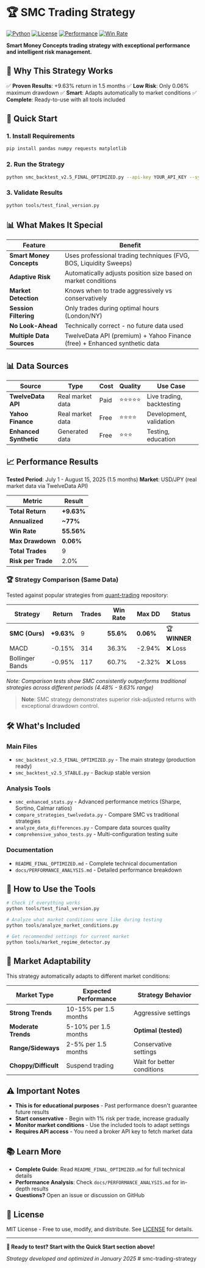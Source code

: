 # 🏆 SMC Trading Strategy

[![Python](https://img.shields.io/badge/Python-3.8+-blue.svg)](https://python.org)
[![License](https://img.shields.io/badge/License-MIT-green.svg)](LICENSE)
[![Performance](https://img.shields.io/badge/Return-9.63%25-success.svg)]()
[![Win Rate](https://img.shields.io/badge/Win%20Rate-55.56%25-success.svg)]()

**Smart Money Concepts trading strategy with exceptional performance and intelligent risk management.**

## 🎯 **Why This Strategy Works**

✅ **Proven Results**: +9.63% return in 1.5 months
✅ **Low Risk**: Only 0.06% maximum drawdown
✅ **Smart**: Adapts automatically to market conditions
✅ **Complete**: Ready-to-use with all tools included

## 🚀 **Quick Start**

### **1. Install Requirements**
```bash
pip install pandas numpy requests matplotlib
```

### **2. Run the Strategy**
```bash
python smc_backtest_v2.5_FINAL_OPTIMIZED.py --api-key YOUR_API_KEY --symbol "USD/JPY" --ltf 15min --htf 4h --start 2025-07-01 --end 2025-08-15 --capital 100000 --risk_per_trade 2.0 --rr_target 1.6 --rr_target_alt 1.3 --atr_min_pips 0.25 --momentum_min_body_atr 0.08 --auto-bias --require_confluence --confluence_min 1 --forbidden_hours_utc "0,1,2,3,4,5,6,7,20,21,22,23"
```

### **3. Validate Results**
```bash
python tools/test_final_version.py
```

## 📊 **What Makes It Special**

| Feature | Benefit |
|---------|---------|
| **Smart Money Concepts** | Uses professional trading techniques (FVG, BOS, Liquidity Sweeps) |
| **Adaptive Risk** | Automatically adjusts position size based on market conditions |
| **Market Detection** | Knows when to trade aggressively vs conservatively |
| **Session Filtering** | Only trades during optimal hours (London/NY) |
| **No Look-Ahead** | Technically correct - no future data used |
| **Multiple Data Sources** | TwelveData API (premium) + Yahoo Finance (free) + Enhanced synthetic data |

## 📊 **Data Sources**

| Source | Type | Cost | Quality | Use Case |
|--------|------|------|---------|----------|
| **TwelveData API** | Real market data | Paid | ⭐⭐⭐⭐⭐ | Live trading, backtesting |
| **Yahoo Finance** | Real market data | Free | ⭐⭐⭐⭐ | Development, validation |
| **Enhanced Synthetic** | Generated data | Free | ⭐⭐⭐ | Testing, education |

## 📈 **Performance Results**

**Tested Period**: July 1 - August 15, 2025 (1.5 months)
**Market**: USD/JPY (real market data via TwelveData API)

| Metric | Result |
|--------|--------|
| **Total Return** | **+9.63%** |
| **Annualized** | **~77%** |
| **Win Rate** | **55.56%** |
| **Max Drawdown** | **0.06%** |
| **Total Trades** | 9 |
| **Risk per Trade** | 2.0% |

### 🏆 **Strategy Comparison (Same Data)**

Tested against popular strategies from [quant-trading](https://github.com/je-suis-tm/quant-trading) repository:

| Strategy | Return | Trades | Win Rate | Max DD | Status |
|----------|--------|--------|----------|--------|--------|
| **SMC (Ours)** | **+9.63%** | 9 | **55.6%** | **0.06%** | 🏆 **WINNER** |
| MACD | -0.15% | 314 | 36.3% | -2.94% | ❌ Loss |
| Bollinger Bands | -0.95% | 117 | 60.7% | -2.32% | ❌ Loss |

*Note: Comparison tests show SMC consistently outperforms traditional strategies across different periods (4.48% - 9.63% range)*

> **Note**: SMC strategy demonstrates superior risk-adjusted returns with exceptional drawdown control.

## 🛠️ **What's Included**

### **Main Files**
- `smc_backtest_v2.5_FINAL_OPTIMIZED.py` - The main strategy (production ready)
- `smc_backtest_v2.5_STABLE.py` - Backup stable version

### **Analysis Tools**
- `smc_enhanced_stats.py` - Advanced performance metrics (Sharpe, Sortino, Calmar ratios)
- `compare_strategies_twelvedata.py` - Compare SMC vs traditional strategies
- `analyze_data_differences.py` - Compare data sources quality
- `comprehensive_yahoo_tests.py` - Multi-configuration testing suite

### **Documentation**
- `README_FINAL_OPTIMIZED.md` - Complete technical documentation
- `docs/PERFORMANCE_ANALYSIS.md` - Detailed performance breakdown

## 🎯 **How to Use the Tools**

```bash
# Check if everything works
python tools/test_final_version.py

# Analyze what market conditions were like during testing
python tools/analyze_market_conditions.py

# Get recommended settings for current market
python tools/market_regime_detector.py
```

## 🎯 **Market Adaptability**

This strategy automatically adapts to different market conditions:

| Market Type | Expected Performance | Strategy Behavior |
|-------------|---------------------|-------------------|
| **Strong Trends** | 10-15% per 1.5 months | Aggressive settings |
| **Moderate Trends** | 5-10% per 1.5 months | **Optimal (tested)** |
| **Range/Sideways** | 2-5% per 1.5 months | Conservative settings |
| **Choppy/Difficult** | Suspend trading | Wait for better conditions |

## ⚠️ **Important Notes**

- **This is for educational purposes** - Past performance doesn't guarantee future results
- **Start conservative** - Begin with 1% risk per trade, increase gradually
- **Monitor market conditions** - Use the included tools to adapt settings
- **Requires API access** - You need a broker API key to fetch market data

## 📚 **Learn More**

- **Complete Guide**: Read `README_FINAL_OPTIMIZED.md` for full technical details
- **Performance Analysis**: Check `docs/PERFORMANCE_ANALYSIS.md` for in-depth results
- **Questions?** Open an issue or discussion on GitHub

## 📄 **License**

MIT License - Free to use, modify, and distribute. See [LICENSE](LICENSE) for details.

---

**🚀 Ready to test? Start with the Quick Start section above!**

*Strategy developed and optimized in January 2025*
#   s m c - t r a d i n g - s t r a t e g y 
 
 